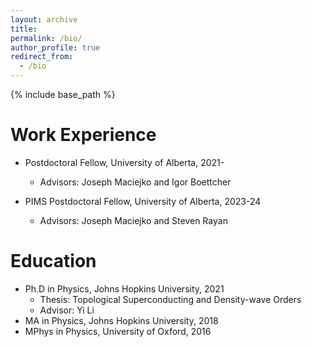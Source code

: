 ```yaml
---
layout: archive
title:
permalink: /bio/
author_profile: true
redirect_from:
  - /bio
---
```


{% include base_path %}

Work Experience
======
* Postdoctoral Fellow, University of Alberta, 2021-
  * Advisors: Joseph Maciejko and Igor Boettcher


* PIMS Postdoctoral Fellow, University of Alberta, 2023-24
  * Advisors: Joseph Maciejko and Steven Rayan


Education
======
* Ph.D in Physics, Johns Hopkins University, 2021
  * Thesis: Topological Superconducting and Density-wave Orders
  * Advisor: Yi Li
* MA in Physics, Johns Hopkins University, 2018
* MPhys in Physics, University of Oxford, 2016
